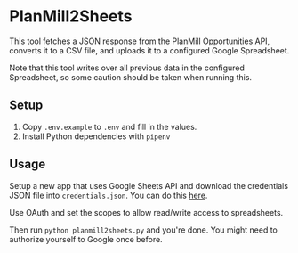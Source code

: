 # PlanMill2Sheets

This tool fetches a JSON response from the PlanMill Opportunities API, converts it to a CSV file, and uploads it to a configured Google Spreadsheet.

Note that this tool writes over all previous data in the configured Spreadsheet, so some caution should be taken when running this.

## Setup

1. Copy `.env.example` to `.env` and fill in the values.
2. Install Python dependencies with `pipenv`

## Usage

Setup a new app that uses Google Sheets API and download the credentials JSON file into `credentials.json`. You can do this [here](https://console.developers.google.com/).

Use OAuth and set the scopes to allow read/write access to spreadsheets.

Then run `python planmill2sheets.py` and you're done. You might need to authorize yourself to Google once before.
